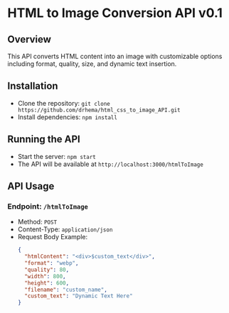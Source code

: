 # HTML to Image Conversion API v0.1

## Overview
This API converts HTML content into an image with customizable options including format, quality, size, and dynamic text insertion.

## Installation
- Clone the repository: `git clone https://github.com/drhema/html_css_to_image_API.git`
- Install dependencies: `npm install`

## Running the API
- Start the server: `npm start`
- The API will be available at `http://localhost:3000/htmlToImage`

## API Usage
### Endpoint: `/htmlToImage`
- Method: `POST`
- Content-Type: `application/json`
- Request Body Example:
  ```json
  {
    "htmlContent": "<div>$custom_text</div>",
    "format": "webp",
    "quality": 80,
    "width": 800,
    "height": 600,
    "filename": "custom_name",
    "custom_text": "Dynamic Text Here"
  }
